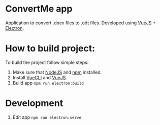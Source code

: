 # ConvertMe app
Application to convert .docx files to .odt files. Developed using [VueJS](https://vuejs.org) + [Electron](https://www.electronjs.org).

# How to build project:
To build the project follow simple steps:
  1. Make sure that [NodeJS](https://nodejs.org/en/download/) and [npm](https://www.npmjs.com/get-npm) installed.
  2. Install [VueCLI](https://cli.vuejs.org/guide/installation.html) and [VueJS](https://vuejs.org/v2/guide/installation.html).
  3. Build app ```npm run electron:build```

# Development
  1. Edit app ```npm run electron:serve``` 
